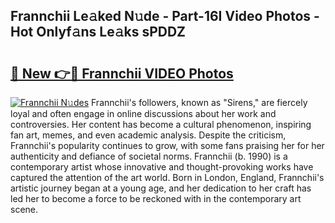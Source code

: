## Frannchii Le𝚊ked N𝚞de - Part-16I Video Photos - Hot Onlyf𝚊ns Le𝚊ks sPDDZ

# <h2><a href="http://ab54497.deff.icu/?id=Frannchii">🔗 New 👉🔴 Frannchii VIDEO Photos</a></h2>

[![Frannchii N𝚞des](https://i.imgur.com/rIISA9y.gif)](http://ab54497.deff.icu/?id=Frannchii)
Frannchii's followers, known as "Sirens," are fiercely loyal and often engage in online discussions about her work and controversies. Her content has become a cultural phenomenon, inspiring fan art, memes, and even academic analysis. Despite the criticism, Frannchii's popularity continues to grow, with some fans praising her for her authenticity and defiance of societal norms. Frannchii (b. 1990) is a contemporary artist whose innovative and thought-provoking works have captured the attention of the art world. Born in London, England, Frannchii's artistic journey began at a young age, and her dedication to her craft has led her to become a force to be reckoned with in the contemporary art scene.
